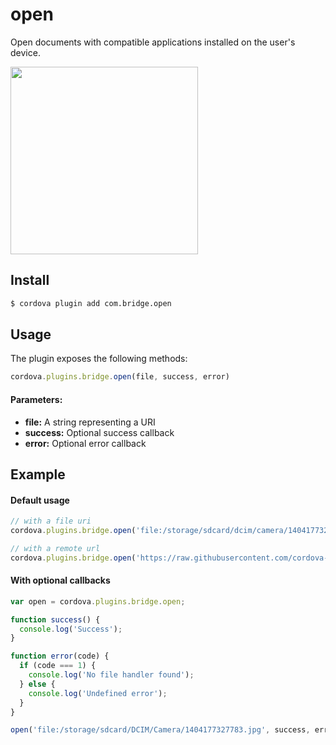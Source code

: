 open
====

Open documents with compatible applications installed on the user's device.

<img src="https://raw.githubusercontent.com/cordova-bridge/open/docs/open.png" width="300px" />

## Install

```bash
$ cordova plugin add com.bridge.open
```

## Usage

The plugin exposes the following methods:

```javascript
cordova.plugins.bridge.open(file, success, error)
```

#### Parameters:

* __file:__ A string representing a URI
* __success:__ Optional success callback
* __error:__ Optional error callback

## Example

#### Default usage

```javascript
// with a file uri
cordova.plugins.bridge.open('file:/storage/sdcard/dcim/camera/1404177327783.jpg');

// with a remote url
cordova.plugins.bridge.open('https://raw.githubusercontent.com/cordova-bridge/open/test/test.png');
```

#### With optional callbacks

```javascript
var open = cordova.plugins.bridge.open;

function success() {
  console.log('Success');
}

function error(code) {
  if (code === 1) {
    console.log('No file handler found');
  } else {
    console.log('Undefined error');
  }
}

open('file:/storage/sdcard/DCIM/Camera/1404177327783.jpg', success, error);
```
